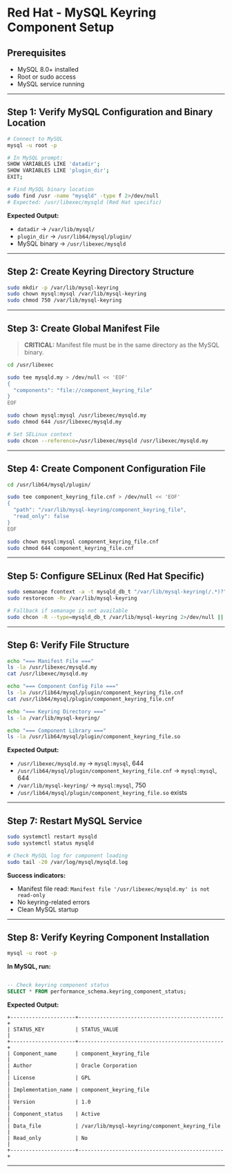 # Red Hat - MySQL Keyring Component Setup 

## Prerequisites

* MySQL 8.0+ installed
* Root or sudo access
* MySQL service running

---

## Step 1: Verify MySQL Configuration and Binary Location

```bash
# Connect to MySQL
mysql -u root -p

# In MySQL prompt:
SHOW VARIABLES LIKE 'datadir';
SHOW VARIABLES LIKE 'plugin_dir';
EXIT;

# Find MySQL binary location
sudo find /usr -name "mysqld" -type f 2>/dev/null
# Expected: /usr/libexec/mysqld (Red Hat specific)
```

**Expected Output:**

* `datadir` → `/var/lib/mysql/`
* `plugin_dir` → `/usr/lib64/mysql/plugin/`
* MySQL binary → `/usr/libexec/mysqld`

---

## Step 2: Create Keyring Directory Structure

```bash
sudo mkdir -p /var/lib/mysql-keyring
sudo chown mysql:mysql /var/lib/mysql-keyring
sudo chmod 750 /var/lib/mysql-keyring
```

---

## Step 3: Create Global Manifest File

> **CRITICAL:** Manifest file must be in the same directory as the MySQL binary.

```bash
cd /usr/libexec

sudo tee mysqld.my > /dev/null << 'EOF'
{
  "components": "file://component_keyring_file"
}
EOF

sudo chown mysql:mysql /usr/libexec/mysqld.my
sudo chmod 644 /usr/libexec/mysqld.my

# Set SELinux context
sudo chcon --reference=/usr/libexec/mysqld /usr/libexec/mysqld.my
```

---

## Step 4: Create Component Configuration File

```bash
cd /usr/lib64/mysql/plugin/

sudo tee component_keyring_file.cnf > /dev/null << 'EOF'
{
  "path": "/var/lib/mysql-keyring/component_keyring_file",
  "read_only": false
}
EOF

sudo chown mysql:mysql component_keyring_file.cnf
sudo chmod 644 component_keyring_file.cnf
```

---

## Step 5: Configure SELinux (Red Hat Specific)

```bash
sudo semanage fcontext -a -t mysqld_db_t "/var/lib/mysql-keyring(/.*)?" 2>/dev/null || true
sudo restorecon -Rv /var/lib/mysql-keyring

# Fallback if semanage is not available
sudo chcon -R --type=mysqld_db_t /var/lib/mysql-keyring 2>/dev/null || true
```

---

## Step 6: Verify File Structure

```bash
echo "=== Manifest File ==="
ls -la /usr/libexec/mysqld.my
cat /usr/libexec/mysqld.my

echo "=== Component Config File ==="
ls -la /usr/lib64/mysql/plugin/component_keyring_file.cnf
cat /usr/lib64/mysql/plugin/component_keyring_file.cnf

echo "=== Keyring Directory ==="
ls -la /var/lib/mysql-keyring/

echo "=== Component Library ==="
ls -la /usr/lib64/mysql/plugin/component_keyring_file.so
```

**Expected Output:**

* `/usr/libexec/mysqld.my` → `mysql:mysql`, 644
* `/usr/lib64/mysql/plugin/component_keyring_file.cnf` → `mysql:mysql`, 644
* `/var/lib/mysql-keyring/` → `mysql:mysql`, 750
* `/usr/lib64/mysql/plugin/component_keyring_file.so` exists

---

## Step 7: Restart MySQL Service

```bash
sudo systemctl restart mysqld
sudo systemctl status mysqld

# Check MySQL log for component loading
sudo tail -20 /var/log/mysql/mysqld.log
```

**Success indicators:**

* Manifest file read: `Manifest file '/usr/libexec/mysqld.my' is not read-only`
* No keyring-related errors
* Clean MySQL startup

---

## Step 8: Verify Keyring Component Installation

```bash
mysql -u root -p
```

**In MySQL, run:**

```sql

-- Check keyring component status
SELECT * FROM performance_schema.keyring_component_status;
```

**Expected Output:**

```
+---------------------+-----------------------------------------------+
| STATUS_KEY          | STATUS_VALUE                                  |
+---------------------+-----------------------------------------------+
| Component_name      | component_keyring_file                        |
| Author              | Oracle Corporation                            |
| License             | GPL                                           |
| Implementation_name | component_keyring_file                        |
| Version             | 1.0                                           |
| Component_status    | Active                                        |
| Data_file           | /var/lib/mysql-keyring/component_keyring_file |
| Read_only           | No                                            |
+---------------------+-----------------------------------------------+

```
---
